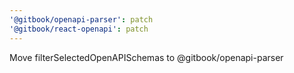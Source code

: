 ```yaml
---
'@gitbook/openapi-parser': patch
'@gitbook/react-openapi': patch
---
```


Move filterSelectedOpenAPISchemas to @gitbook/openapi-parser
